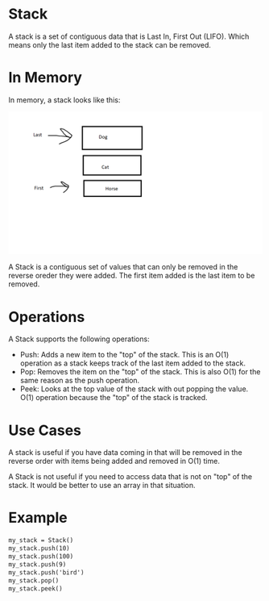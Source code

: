 # Stack

A stack is a set of  contiguous data that is Last In, First Out (LIFO).  Which means only the last item added to the stack can be removed.

# In Memory

In memory, a stack looks like this:

![Image of Stack in Memory](images/Stack.png)

A Stack is a contiguous set of values that can only be removed in the reverse oreder they were added.  The first item added is the last item to be removed. 

# Operations

A Stack supports the following operations:

* Push: Adds a new item to the "top" of the stack.  This is an O(1) operation as a stack keeps track of the last item added to the stack.
* Pop: Removes the item on the "top" of the stack. This is also O(1) for the same reason as the push operation.
* Peek: Looks at the top value of the stack with out popping the value.  O(1) operation because the "top" of the stack is tracked.

# Use Cases

A stack is useful if you have data coming in that will be removed in the reverse order with items being added and removed in O(1) time.

A Stack is not useful if you need to access data that is not on "top" of the stack. It would be better to use an array in that situation.

# Example

```
my_stack = Stack()
my_stack.push(10)
my_stack.push(100)
my_stack.push(9)
my_stack.push('bird')
my_stack.pop()
my_stack.peek()
```